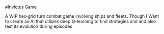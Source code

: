 #Invictus Game

A WIP
hex-grid turn combat game involving ships and fleets.
Though I Want to create an AI that utilizes deep Q-learning to find strategies and and also test its evolution during episodes
